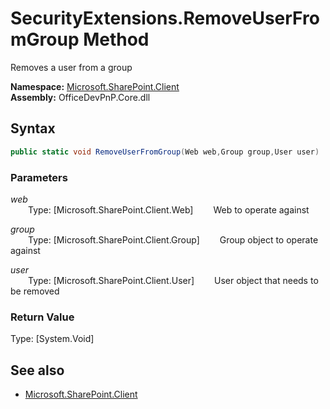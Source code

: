 # SecurityExtensions.RemoveUserFromGroup Method  
Removes a user from a group  

**Namespace:** [Microsoft.SharePoint.Client](Microsoft.SharePoint.Client.md)  
**Assembly:** OfficeDevPnP.Core.dll  
## Syntax
```C#
public static void RemoveUserFromGroup(Web web,Group group,User user)
```
### Parameters
*web*  
&emsp;&emsp;Type: [Microsoft.SharePoint.Client.Web] 
&emsp;&emsp;Web to operate against  
  
*group*  
&emsp;&emsp;Type: [Microsoft.SharePoint.Client.Group] 
&emsp;&emsp;Group object to operate against  
  
*user*  
&emsp;&emsp;Type: [Microsoft.SharePoint.Client.User] 
&emsp;&emsp;User object that needs to be removed  
  
### Return Value
Type: [System.Void]  

## See also
- [Microsoft.SharePoint.Client](Microsoft.SharePoint.Client.md)
